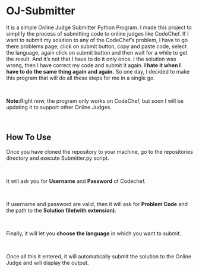 <h1>OJ-Submitter</h1>

<p>It is a simple Online Judge Submitter Python Program. I made this project to simplify the process of submitting code to online judges like CodeChef. If I want to submit my solution to any of the CodeChef’s problem, I have to go there problems page, click on submit button, copy and paste code, select the language, again click on submit button and then wait for a while to get the result. And it’s not that I have to do it only once. I the solution was wrong, then I have correct my code and submit it again. <b>I hate it when I have to do the same thing again and again.</b> So one day, I decided to make this program that will do all these steps for me in a single go.</p><br/>

<p><b>Note:</b>Right now, the program only works on CodeChef, but soon I will be updating it to support other Online Judges.</p><br/>

<h2>How To Use</h2>
<p>Once you have cloned the repository to your machine, go to the repositories directory and execute Submitter.py script.</p><br/>
<p>It will ask you for <b>Username</b> and <b>Password</b> of Codechef.</p><br/>
<p>If username and password are valid, then it will ask for <b>Problem Code</b> and the path to the <b>Solution file(with extension)</b>.</p><br/>
<p>Finally, it will let you <b>choose the language</b> in which you want to submit.</p><br/>
<p>Once all this it entered, it will automatically submit the solution to the Online Judge and will display the output.</p><br/>

